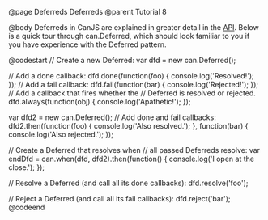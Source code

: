 @page Deferreds Deferreds
@parent Tutorial 8

@body
Deferreds in CanJS are explained in greater detail in the [API](../docs/can.Deferred.html).
Below is a quick tour through can.Deferred, which should look familiar to you
if you have experience with the Deferred pattern.

@codestart
// Create a new Deferred:
var dfd = new can.Deferred();

// Add a done callback:
dfd.done(function(foo) {
	console.log('Resolved!');
});
// Add a fail callback:
dfd.fail(function(bar) {
	console.log('Rejected!');
});
// Add a callback that fires whether the
// Deferred is resolved or rejected.
dfd.always(function(obj) {
	console.log('Apathetic!');
});

var dfd2 = new can.Deferred();
// Add done and fail callbacks:
dfd2.then(function(foo) {
	console.log('Also resolved.');
}, function(bar) {
	console.log('Also rejected.');
});

// Create a Deferred that resolves when
// all passed Deferreds resolve:
var endDfd = can.when(dfd, dfd2).then(function() {
	console.log('I open at the close.');
});

// Resolve a Deferred (and call all its done callbacks):
dfd.resolve('foo');

// Reject a Deferred (and call all its fail callbacks):
dfd.reject('bar');
@codeend

